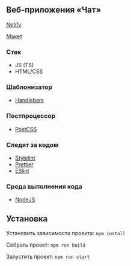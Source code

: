 ## Веб-приложения «Чат»

[Netify](https://662df9dae9bd9a0008e7679b--superb-cat-bb68a3.netlify.app/)

[Макет](https://www.figma.com/file/jF5fFFzgGOxQeB4CmKWTiE/Chat_external_link?type=design&node-id=0-1&mode=design&t=KcFQhqvS78z1NHQ0-0)

### Стек

- JS (TS)
- HTML/CSS

### Шаблонизатор

- [Handlebars](https://handlebarsjs.com/)

### Постпроцессор

- [PostCSS](https://postcss.org/)

### Следят за кодом

- [Stylelint](https://stylelint.io/)
- [Prettier](https://prettier.io/)
- [ESlint](https://eslint.org/)

### Cреда выполнения кода

- [NodeJS](https://nodejs.org/en/)

## Установка

Установить зависимости проекта: `npm install`

Собрать проект: `npm run build`

Запустить проект: `npm run start`
